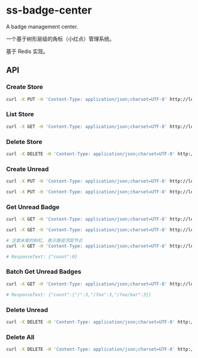 # ss-badge-center

A badge management center.

一个基于树形层级的角标（小红点）管理系统。

基于 Redis 实现。

## API

### Create Store

```bash
curl -X PUT -H 'Content-Type: application/json;charset=UTF-8' http://localhost:8080/ -d '{"name": "sample"}'
```

### List Store

```bash
curl -X GET -H 'Content-Type: application/json;charset=UTF-8' http://localhost:8080/
```

### Delete Store

```bash
curl -X DELETE -H 'Content-Type: application/json;charset=UTF-8' http://localhost:8080/sample
```

### Create Unread

```bash
curl -X PUT -H 'Content-Type: application/json;charset=UTF-8' http://localhost:8080/sample/foo/bar -d '{"resource": "a_resource_key"}'

curl -X PUT -H 'Content-Type: application/json;charset=UTF-8' http://localhost:8080/sample/foo/bar -d '{"resources": ["key1", "key2", "key3"]}'
```

### Get Unread Badge

```bash
curl -X GET -H 'Content-Type: application/json;charset=UTF-8' http://localhost:8080/sample/foo/bar

curl -X GET -H 'Content-Type: application/json;charset=UTF-8' http://localhost:8080/sample/foo

# 注意末尾的斜杠, 表示路径顶层节点
curl -X GET -H 'Content-Type: application/json;charset=UTF-8' http://localhost:8080/sample/

# ResponseText: {"count":0}
```

### Batch Get Unread Badges

```bash
curl -X GET -H 'Content-Type: application/json;charset=UTF-8' http://localhost:8080/sample?paths=/,/foo,/foo/bar

# ResponseText: {"count":{"/":3,"/foo":3,"/foo/bar":3}}
```

### Delete Unread

```bash
curl -X DELETE -H 'Content-Type: application/json;charset=UTF-8' http://localhost:8080/sample/foo/bar -d '{"resource": "a_resource_key"}'
```

### Delete All

```bash
curl -X DELETE -H 'Content-Type: application/json;charset=UTF-8' http://localhost:8080/sample/foo/bar
```